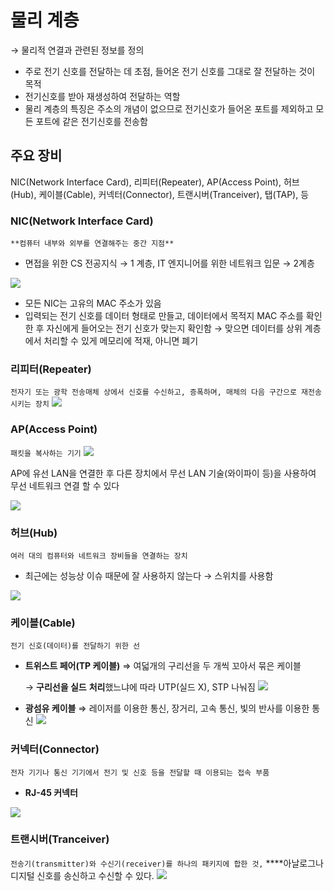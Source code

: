 # 물리 계층

→ 물리적 연결과 관련된 정보를 정의

- 주로 전기 신호를 전달하는 데 초점, 들어온 전기 신호를 그대로 잘 전달하는 것이 목적
- 전기신호를 받아 재생성하여 전달하는 역할
- 물리 계층의 특징은 주소의 개념이 없으므로 전기신호가 들어온 포트를 제외하고 모든 포트에 같은 전기신호를 전송함

## 주요 장비

NIC(Network Interface Card), 리피터(Repeater), AP(Access Point), 허브(Hub), 케이블(Cable), 커넥터(Connector), 트랜시버(Tranceiver), 탭(TAP), 등

### NIC(Network Interface Card)

`**컴퓨터 내부와 외부를 연결해주는 중간 지점**` 

- 면접을 위한 CS 전공지식 → 1 계층, IT 엔지니어를 위한 네트워크 입문 → 2계층
<img src="https://techterms.com/img/lg/nic_98.jpg">

- 모든 NIC는 고유의 MAC 주소가 있음
- 입력되는 전기 신호를 데이터 형태로 만들고, 데이터에서 목적지 MAC 주소를 확인한 후 자신에게 들어오는 전기 신호가 맞는지 확인함 → 맞으면 데이터를 상위 계층에서 처리할 수 있게 메모리에 적재, 아니면 폐기

### 리피터(Repeater)

`전자기 또는 광학 전송매체 상에서 신호를 수신하고, 증폭하며, 매체의 다음 구간으로 재전송 시키는 장치`
<img src="https://mblogthumb-phinf.pstatic.net/20120920_56/ahnsh09_1348143337282LDFDE_PNG/1.PNG?type=w2">

### AP(Access Point)

`패킷을 복사하는 기기`
<img src="https://t1.daumcdn.net/cfile/tistory/2447ED405872B56622">

AP에 유선 LAN을 연결한 후 다른 장치에서 무선 LAN 기술(와이파이 등)을 사용하여 무선 네트워크 연결 할 수 있다

<img src="https://m.blog.naver.com/PostView.naver?isHttpsRedirect=true&blogId=futuremain&logNo=221618229181">

### 허브(Hub)

`여러 대의 컴퓨터와 네트워크 장비들을 연결하는 장치`

- 최근에는 성능상 이슈 때문에 잘 사용하지 않는다 → 스위치를 사용함

<img src="https://t1.daumcdn.net/cfile/tistory/25287547525A78F525">

### 케이블(Cable)

`전기 신호(데이터)를 전달하기 위한 선`

- **트위스트 페어(TP 케이블)** ⇒ 여덟개의 구리선을 두 개씩 꼬아서 묶은 케이블
    
    → **구리선을 실드** **처리**했느냐에 따라 UTP(실드 X), STP 나눠짐
    <img src="https://camo.githubusercontent.com/2e065d7ef96cda253bdcb3f529e3efdf737f3d35bba50c5173561d5b5eb8334b/68747470733a2f2f6361626c696e672e637278636f6e65632e636f6d2f54656d706c617465732f7069632f5768617425323069732532305554502532306361626c652e6a7067">
    
- **광섬유 케이블** ⇒ 레이저를 이용한 통신, 장거리, 고속 통신, 빛의 반사를 이용한 통신
  <img src="https://camo.githubusercontent.com/c13bce61384ce2c86c708062cff784853496ead46da348e65cccdd3b9e0f196d/68747470733a2f2f63646e2e72656164792d6d61726b65742e636f6d2f3130362f65333630383438342f2f54656d706c617465732f7069632f41313030312e4a50473f763d6539363538333066">

### 커넥터(Connector)

`전자 기기나 통신 기기에서 전기 및 신호 등을 전달할 때 이용되는 접속 부품`

- **RJ-45 커넥터**
<img src="https://camo.githubusercontent.com/931130f13b00f8de3398f4c20712cfe457895f5dfb824d41cce4d429a1274826/68747470733a2f2f736330342e616c6963646e2e636f6d2f6b662f4836373233386263323238363234316331383735623332613337386639613666384a2e6a7067">

### 트랜시버(Tranceiver)

`전송기(transmitter)와 수신기(receiver)를 하나의 패키지에 합한 것,` ****아날로그나 디지털 신호를 송신하고 수신할 수 있다.
<img src="https://cdn.ready-market.com/101/91466f78//Templates/pic/IMG-SFF.jpg?v=1eae7bcf">

